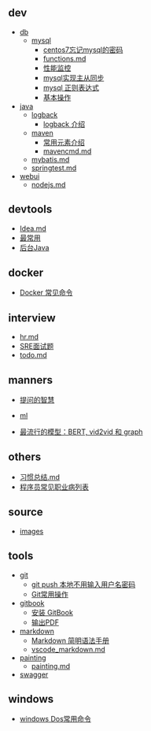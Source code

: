 
## dev

- [db]()
    - [mysql]()
        - [centos7忘记mysql的密码](dev/db/mysql/centos7忘记mysql密码.md)
        - [functions.md](dev/db/mysql/functions.md)
        - [性能监控](dev/db/mysql/mysql.md)
        - [mysql实现主从同步](dev/db/mysql/mysql主从同步.md)
        - [mysql 正则表达式](dev/db/mysql/regex.md)
        - [基本操作](dev/db/mysql/sql_cmd.md)
- [java]()
    - [logback]()
        - [logback 介绍](dev/java/logback/logback.md)
    - [maven]()
        - [常用元素介绍](dev/java/maven/maven_pom.md)
        - [mavencmd.md](dev/java/maven/mavencmd.md)
    - [mybatis.md](dev/java/mybatis.md)
    - [springtest.md](dev/java/springtest.md)
- [webui]()
    - [nodejs.md](dev/webui/nodejs.md)

## devtools

- [Idea.md](devtools/Idea.md)
- [最常用](devtools/IdeaJ_keyshouts.md)
- [后台Java](devtools/IdeaJ_plugin.md)

## docker

- [Docker 常见命令](docker/docker_cmd.md)

## interview

- [hr.md](interview/hr.md)
- [SRE面试题](interview/sre.md)
- [todo.md](interview/todo.md)

## manners

- [提问的智慧](manners/How-To-Ask-Questions-The-Smart-Way.md)
- [ml](ml/README.md)

- [最流行的模型：BERT, vid2vid 和 graph](ml/hot_2018.md)

## others

- [习惯总结.md](others/习惯总结.md)
- [程序员常见职业病列表](others/程序员职业病.md)

## source

- [images]()

## tools

- [git]()
    - [git push 本地不用输入用户名密码](tools/git/git-skills.md)
    - [Git常用操作](tools/git/gitcmd.md)
- [gitbook]()
    - [安装 GitBook](tools/gitbook/gitbook.md)
    - [输出PDF](tools/gitbook/gitbook_pdf.md)
- [markdown]()
    - [Markdown 简明语法手册](tools/markdown/markdown.md)
    - [vscode_markdown.md](tools/markdown/vscode_markdown.md)
- [painting]()
    - [painting.md](tools/painting/painting.md)
- [swagger](tools/swagger/README.md)


## windows

- [windows Dos常用命令](windows/windows_cmd.md)